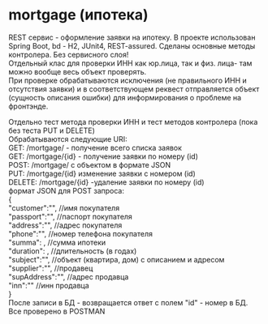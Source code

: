# mortgage (ипотека)
REST сервис - оформление заявки на ипотеку.
В проекте использован Spring Boot, bd - H2, JUnit4, REST-assured.
Сделаны основные методы контролера. Без сервисного слоя!<br>
Отдельный клас для  проверки ИНН как юр.лица, так и физ. лица- там можно вообще весь объект проверять.<br>
При проверке обрабатываются исключения (не правильного ИНН и отсутствия заявки) и в соответствующем реквест отправляется объект (сущность описания ошибки)
для информирования о проблеме на фронтэнде.

Отдельно тест метода проверки ИНН и тест методов контролера (пока без теста PUT и DELETE)<br>
Обрабатываются следующие URI:<br>
GET:  /mortgage/  - получение всего списка заявок<br>
GET:  /mortgage/{id}  - получение заявки по номеру (id)<br>
POST: /mortgage/ с объектом в формате JSON<br>
PUT:  /mortgage/{id}  изменение заявки с номером (id)<br>
DELETE: /mortgage/{id} -удаление заявки по номеру (id)<br>
формат JSON для POST запроса:<br>
{<br>
    "customer":"",      //имя покупателя<br>
    "passport":"",      //паспорт покупателя<br>
    "address":"",       //адрес покупателя<br>
    "phone":"",          //номер телефона покупателя<br>
    "summa": ,          //сумма ипотеки<br>
    "duration": ,       //длительность (в годах)<br>
    "subject":"",       //объект (квартира, дом) с описанием и адресом<br>
    "supplier":"",      //продавец<br> 
    "supAddress":"",    //адрес продавца<br>
    "inn":""            //инн продавца<br>
}<br>
После записи в БД - возвращается ответ с полем "id" - номер в БД.<br>
Все проверено в POSTMAN
